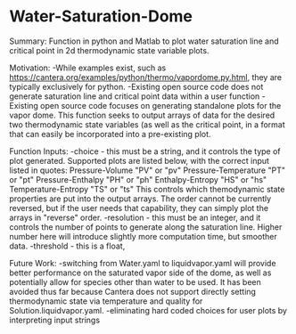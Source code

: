 # Water-Saturation-Dome
Summary: Function in python and Matlab to plot water saturation line and critical point in 2d thermodynamic state variable plots.

Motivation:
-While examples exist, such as https://cantera.org/examples/python/thermo/vapordome.py.html, they are typically exclusively for python. 
-Existing open source code does not generate saturation line and critical point data within a user function
-Existing open source code focuses on generating standalone plots for the vapor dome. This function seeks to output arrays of data for the desired two thermodynamic state variables (as well as the critical point, in a format that can easily be incorporated into a pre-existing plot.  

Function
Inputs: 
-choice - this must be a string, and it controls the type of plot generated. Supported plots are listed below, with the correct input listed in quotes:
  Pressure-Volume "PV" or "pv"
  Pressure-Temperature "PT" or "pt" 
  Pressure-Enthalpy "PH" or "ph"
  Enthalpy-Entropy "HS" or "hs" 
  Temperature-Entropy "TS" or "ts"
This controls which themodynamic state properties are put into the output arrays. The order cannot be currently reversed, but if the user needs that capability, they can simply plot the arrays in "reverse" order. 
-resolution - this must be an integer, and it controls the number of points to generate along the saturation line. Higher number here will introduce slightly more computation time, but smoother data. 
-threshold - this is a float, 


Future Work:
-switching from Water.yaml to liquidvapor.yaml will provide better performance on the saturated vapor side of the dome, as well as potentially allow for species other than water to be used. It has been avoided thus far because Cantera does not support directly setting thermodynamic state via temperature and quality for Solution.liquidvapor.yaml. 
-eliminating hard coded choices for user plots by interpreting input strings 

